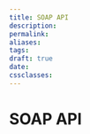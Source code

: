 ```yaml
---
title: SOAP API
description: 
permalink: 
aliases: 
tags: 
draft: true
date: 
cssclasses:
---
```


# SOAP API

